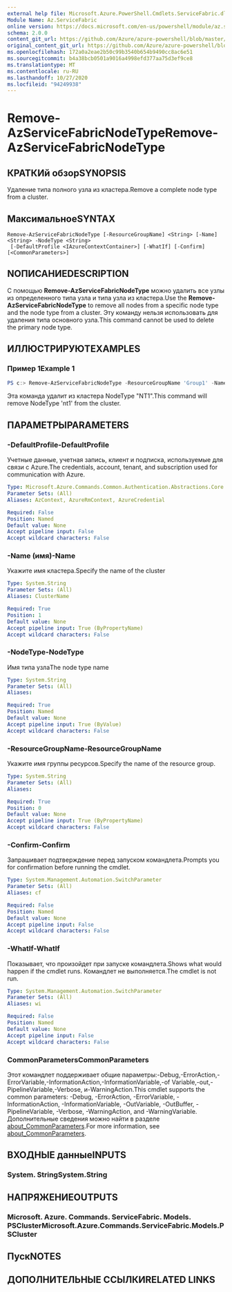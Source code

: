 ```yaml
---
external help file: Microsoft.Azure.PowerShell.Cmdlets.ServiceFabric.dll-Help.xml
Module Name: Az.ServiceFabric
online version: https://docs.microsoft.com/en-us/powershell/module/az.servicefabric/remove-azservicefabricnodetype
schema: 2.0.0
content_git_url: https://github.com/Azure/azure-powershell/blob/master/src/ServiceFabric/ServiceFabric/help/Remove-AzServiceFabricNodeType.md
original_content_git_url: https://github.com/Azure/azure-powershell/blob/master/src/ServiceFabric/ServiceFabric/help/Remove-AzServiceFabricNodeType.md
ms.openlocfilehash: 172a0a2eae2b50c99b3540b654b9490cc8ac6e51
ms.sourcegitcommit: b4a38bcb0501a9016a4998efd377aa75d3ef9ce8
ms.translationtype: MT
ms.contentlocale: ru-RU
ms.lasthandoff: 10/27/2020
ms.locfileid: "94249938"
---
```

# <span data-ttu-id="69561-101">Remove-AzServiceFabricNodeType</span><span class="sxs-lookup"><span data-stu-id="69561-101">Remove-AzServiceFabricNodeType</span></span>

## <span data-ttu-id="69561-102">КРАТКИй обзор</span><span class="sxs-lookup"><span data-stu-id="69561-102">SYNOPSIS</span></span>
<span data-ttu-id="69561-103">Удаление типа полного узла из кластера.</span><span class="sxs-lookup"><span data-stu-id="69561-103">Remove a complete node type from a cluster.</span></span>

## <span data-ttu-id="69561-104">Максимальное</span><span class="sxs-lookup"><span data-stu-id="69561-104">SYNTAX</span></span>

```
Remove-AzServiceFabricNodeType [-ResourceGroupName] <String> [-Name] <String> -NodeType <String>
 [-DefaultProfile <IAzureContextContainer>] [-WhatIf] [-Confirm] [<CommonParameters>]
```

## <span data-ttu-id="69561-105">NОПИСАНИЕ</span><span class="sxs-lookup"><span data-stu-id="69561-105">DESCRIPTION</span></span>
<span data-ttu-id="69561-106">С помощью **Remove-AzServiceFabricNodeType** можно удалить все узлы из определенного типа узла и типа узла из кластера.</span><span class="sxs-lookup"><span data-stu-id="69561-106">Use the **Remove-AzServiceFabricNodeType** to remove all nodes from a specific node type and the node type from a cluster.</span></span> <span data-ttu-id="69561-107">Эту команду нельзя использовать для удаления типа основного узла.</span><span class="sxs-lookup"><span data-stu-id="69561-107">This command cannot be used to delete the primary node type.</span></span>

## <span data-ttu-id="69561-108">ИЛЛЮСТРИРУЮТ</span><span class="sxs-lookup"><span data-stu-id="69561-108">EXAMPLES</span></span>

### <span data-ttu-id="69561-109">Пример 1</span><span class="sxs-lookup"><span data-stu-id="69561-109">Example 1</span></span>
```powershell
PS c:> Remove-AzServiceFabricNodeType -ResourceGroupName 'Group1' -Name 'Contoso01SFCluster' -NodeTypeName 'nt1'
```

<span data-ttu-id="69561-110">Эта команда удалит из кластера NodeType "NT1".</span><span class="sxs-lookup"><span data-stu-id="69561-110">This command will remove NodeType 'nt1' from the cluster.</span></span>

## <span data-ttu-id="69561-111">ПАРАМЕТРЫ</span><span class="sxs-lookup"><span data-stu-id="69561-111">PARAMETERS</span></span>

### <span data-ttu-id="69561-112">-DefaultProfile</span><span class="sxs-lookup"><span data-stu-id="69561-112">-DefaultProfile</span></span>
<span data-ttu-id="69561-113">Учетные данные, учетная запись, клиент и подписка, используемые для связи с Azure.</span><span class="sxs-lookup"><span data-stu-id="69561-113">The credentials, account, tenant, and subscription used for communication with Azure.</span></span>

```yaml
Type: Microsoft.Azure.Commands.Common.Authentication.Abstractions.Core.IAzureContextContainer
Parameter Sets: (All)
Aliases: AzContext, AzureRmContext, AzureCredential

Required: False
Position: Named
Default value: None
Accept pipeline input: False
Accept wildcard characters: False
```

### <span data-ttu-id="69561-114">-Name (имя)</span><span class="sxs-lookup"><span data-stu-id="69561-114">-Name</span></span>
<span data-ttu-id="69561-115">Укажите имя кластера.</span><span class="sxs-lookup"><span data-stu-id="69561-115">Specify the name of the cluster</span></span>

```yaml
Type: System.String
Parameter Sets: (All)
Aliases: ClusterName

Required: True
Position: 1
Default value: None
Accept pipeline input: True (ByPropertyName)
Accept wildcard characters: False
```

### <span data-ttu-id="69561-116">-NodeType</span><span class="sxs-lookup"><span data-stu-id="69561-116">-NodeType</span></span>
<span data-ttu-id="69561-117">Имя типа узла</span><span class="sxs-lookup"><span data-stu-id="69561-117">The node type name</span></span>

```yaml
Type: System.String
Parameter Sets: (All)
Aliases:

Required: True
Position: Named
Default value: None
Accept pipeline input: True (ByValue)
Accept wildcard characters: False
```

### <span data-ttu-id="69561-118">-ResourceGroupName</span><span class="sxs-lookup"><span data-stu-id="69561-118">-ResourceGroupName</span></span>
<span data-ttu-id="69561-119">Укажите имя группы ресурсов.</span><span class="sxs-lookup"><span data-stu-id="69561-119">Specify the name of the resource group.</span></span>

```yaml
Type: System.String
Parameter Sets: (All)
Aliases:

Required: True
Position: 0
Default value: None
Accept pipeline input: True (ByPropertyName)
Accept wildcard characters: False
```

### <span data-ttu-id="69561-120">-Confirm</span><span class="sxs-lookup"><span data-stu-id="69561-120">-Confirm</span></span>
<span data-ttu-id="69561-121">Запрашивает подтверждение перед запуском командлета.</span><span class="sxs-lookup"><span data-stu-id="69561-121">Prompts you for confirmation before running the cmdlet.</span></span>

```yaml
Type: System.Management.Automation.SwitchParameter
Parameter Sets: (All)
Aliases: cf

Required: False
Position: Named
Default value: None
Accept pipeline input: False
Accept wildcard characters: False
```

### <span data-ttu-id="69561-122">-WhatIf</span><span class="sxs-lookup"><span data-stu-id="69561-122">-WhatIf</span></span>
<span data-ttu-id="69561-123">Показывает, что произойдет при запуске командлета.</span><span class="sxs-lookup"><span data-stu-id="69561-123">Shows what would happen if the cmdlet runs.</span></span>
<span data-ttu-id="69561-124">Командлет не выполняется.</span><span class="sxs-lookup"><span data-stu-id="69561-124">The cmdlet is not run.</span></span>

```yaml
Type: System.Management.Automation.SwitchParameter
Parameter Sets: (All)
Aliases: wi

Required: False
Position: Named
Default value: None
Accept pipeline input: False
Accept wildcard characters: False
```

### <span data-ttu-id="69561-125">CommonParameters</span><span class="sxs-lookup"><span data-stu-id="69561-125">CommonParameters</span></span>
<span data-ttu-id="69561-126">Этот командлет поддерживает общие параметры:-Debug,-ErrorAction,-ErrorVariable,-InformationAction,-InformationVariable,-of Variable,-out,-PipelineVariable,-Verbose, и-WarningAction.</span><span class="sxs-lookup"><span data-stu-id="69561-126">This cmdlet supports the common parameters: -Debug, -ErrorAction, -ErrorVariable, -InformationAction, -InformationVariable, -OutVariable, -OutBuffer, -PipelineVariable, -Verbose, -WarningAction, and -WarningVariable.</span></span> <span data-ttu-id="69561-127">Дополнительные сведения можно найти в разделе [about_CommonParameters](http://go.microsoft.com/fwlink/?LinkID=113216).</span><span class="sxs-lookup"><span data-stu-id="69561-127">For more information, see [about_CommonParameters](http://go.microsoft.com/fwlink/?LinkID=113216).</span></span>

## <span data-ttu-id="69561-128">ВХОДНЫЕ данные</span><span class="sxs-lookup"><span data-stu-id="69561-128">INPUTS</span></span>

### <span data-ttu-id="69561-129">System. String</span><span class="sxs-lookup"><span data-stu-id="69561-129">System.String</span></span>

## <span data-ttu-id="69561-130">НАПРЯЖЕНИЕ</span><span class="sxs-lookup"><span data-stu-id="69561-130">OUTPUTS</span></span>

### <span data-ttu-id="69561-131">Microsoft. Azure. Commands. ServiceFabric. Models. PSCluster</span><span class="sxs-lookup"><span data-stu-id="69561-131">Microsoft.Azure.Commands.ServiceFabric.Models.PSCluster</span></span>

## <span data-ttu-id="69561-132">Пуск</span><span class="sxs-lookup"><span data-stu-id="69561-132">NOTES</span></span>

## <span data-ttu-id="69561-133">ДОПОЛНИТЕЛЬНЫЕ ССЫЛКИ</span><span class="sxs-lookup"><span data-stu-id="69561-133">RELATED LINKS</span></span>
